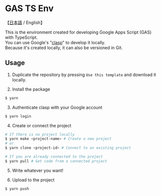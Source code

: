 # GAS TS Env
【[日本語](./README.md) / English】

This is the environment created for developing Google Apps Script (GAS) with TypeScript.  
You can use Google's "[clasp](https://github.com/google/clasp)" to develop it locally.  
Because it's created locally, it can also be versioned in Git.

## Usage
1. Duplicate the repository by pressing `Use this template` and download it locally.

2. Install the package  
``` bash
$ yarn
```

3. Authenticate clasp with your Google account  
``` bash
$ yarn login
```

4. Create or connect the project  
``` bash
# If there is no project locally
$ yarn make <project-name> # Create a new project
# or
$ yarn clone <project-id> # Connect to an existing project

# If you are already connected to the project
$ yarn pull # Get code from a connected project
```

5. Write whatever you want!

6. Upload to the project  
``` bash
$ yarn push
```
